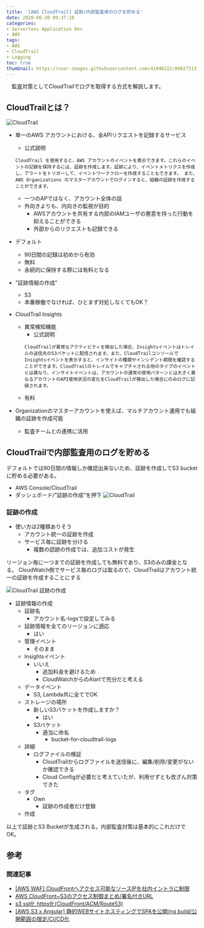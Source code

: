 ```yaml
---
title: '[AWS CloudTrail] 証跡/内部監査用のログを貯める'
date: 2020-06-30 00:37:10
categories:
- Serverless Application Dev
- AWS
tags: 
- AWS
- CloudTrail
- Logging
toc: true
thumbnail: https://user-images.githubusercontent.com/41946222/86027113-416ab280-ba6b-11ea-977f-90edbc38dc22.png
---
```


　監査対策としてCloudTrailでログを取得する方式を解説します。

<!-- toc -->

## CloudTrailとは？
![CloudTrail](https://user-images.githubusercontent.com/41946222/86027012-1c763f80-ba6b-11ea-9996-fb27b5c38e2a.png)

- 単一のAWS アカウントにおける、全APIリクエストを記録するサービス
  - 公式説明
  ```
  CloudTrail を使用すると、AWS アカウントのイベントを表示できます。これらのイベントの記録を保持するには、証跡を作成します。証跡により、イベントメトリクスを作成し、アラートをトリガーして、イベントワークフローを作成することもできます。 また、AWS Organizations のマスターアカウントでログインすると、組織の証跡を作成することができます。
  ```
  - 一つのAPではなく、アカウント全体の話
  - 外向きよりも、内向きの監視が目的
    - AWSアカウントを共有する内部のIAMユーザの悪意を持った行動を抑えることができる
    - 外部からのリクエストも記録できる
- デフォルト
  - 90日間の記録は初めから有効
  - 無料
  - 永続的に保持する際には有料となる
- ”証跡情報の作成”
  - S3
  - 本番稼働でなければ、ひとまず対処しなくてもOK？
- CloudTrail Insights
  - 異常検知機能
    - 公式説明
    ```
    CloudTrailが異常なアクティビティを検出した場合、Insightsイベントはトレイルの送信先のS3バケットに配信されます。また、CloudTrailコンソールでInsightsイベントを表示すると、インサイトの種類やインシデント期間を確認することができます。CloudTrailのトレイルでキャプチャされる他のタイプのイベントとは異なり、インサイトイベントは、アカウントの通常の使用パターンとは大きく異なるアカウントのAPI使用状況の変化をCloudTrailが検出した場合にのみログに記録されます。
    ```
  - 有料

- Organizationのマスターアカウントを使えば、マルチアカウント運用でも組織の証跡を作成可能
  - 監査チームとの連携に活用


## CloudTrailで内部監査用のログを貯める
デフォルトでは90日間の情報しか確認出来ないため、証跡を作成してS3 bucketに貯める必要がある。

- AWS Console/CloudTrail
- ダッシュボード/”証跡の作成”を押下
![CloudTrail](https://user-images.githubusercontent.com/41946222/85975263-89a9b680-ba12-11ea-90ae-efc82c19fd05.png)

### 証跡の作成
- 使い方は2種類ありそう
  - アカウント統一の証跡を作成
  - サービス毎に証跡を分ける
    - 複数の認跡の作成では、追加コストが発生
  
リージョン毎に一つまでの証跡を作成しても無料であり、S3のみの課金となる。
CloudWatch側でサービス毎のログは取るので、CloudTrailはアカウント統一の証跡を作成することにする

![CloudTrail 証跡の作成](https://user-images.githubusercontent.com/41946222/85976260-1ce3eb80-ba15-11ea-8f80-fe4e7fb86a21.png)

- 証跡情報の作成
  - 証跡名
    - アカウント名-logsで設定してみる
  - 証跡情報を全てのリージョンに適応
    - はい    
  - 管理イベント
    - そのまま
  - Insightsイベント
    - いいえ
      - 追加料金を避けるため
      - CloudWatchからのAlartで充分だと考える
  - データイベント
    - S3, Lambda共に全てでOK
  - ストレージの場所
    - 新しいS3バケットを作成しますか？
      - はい
    - S3バケット
      - 適当に命名
        - bucket-for-cloudtrail-logs
  - 詳細
    - ログファイルの検証
      - CloudTrailからログファイルを送信後に、編集/削除/変更がないか確認できる
      - Cloud Configが必要だと考えていたが、利用せずとも改ざん対策できた
  - タグ
    - Own
      - 証跡の作成者だけ登録
  - 作成

以上で証跡とS3 Bucketが生成される。内部監査対策は基本的にこれだけでOK。

## 参考
### 関連記事
- [[AWS WAF] CloudFrontへアクセス可能なソースIPを社内イントラに制限](/AWS-WAF-CroudFrontへアクセス可能なソースIPを社内イントラに制限/)
- [AWS CloudFront~S3のアクセス制御まとめ/署名付きURL](/AWS-CroudFrontのアクセス制御まとめ-署名付きURL/)
- [s3 ssl化 https化(CloudFront/ACM/Route53)](/s3-ssl化-https化/) 
- [[AWS S3 x Angular] 静的WEBサイトホスティングでSPAを公開/ng build/公開範囲の限定/CI/CD化](/AWS-S3-x-Angular-静的WEBサイトホスティングでSPAを公開-公開範囲の限定/)
